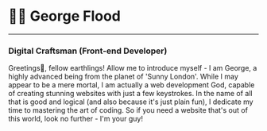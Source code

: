 <h1>🏄‍♂️ George Flood</h1>

<hr>

**<h3>Digital Craftsman (Front-end Developer)</h3>**

Greetings👋, fellow earthlings! Allow me to introduce myself - I am George, a highly advanced being from the planet of 'Sunny London'. While I may appear to be a mere mortal, I am actually a web development God, capable of creating stunning websites with just a few keystrokes. In the name of all that is good and logical (and also because it's just plain fun), I dedicate my time to mastering the art of coding. So if you need a website that's out of this world, look no further - I'm your guy!


